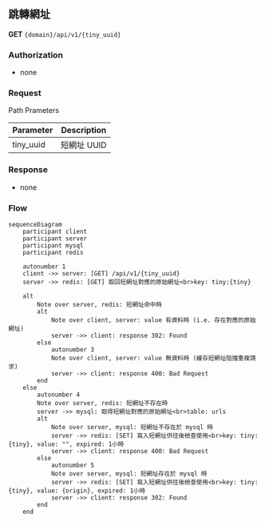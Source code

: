 ## 跳轉網址

**GET** `{domain}/api/v1/{tiny_uuid}`

### Authorization

- none

### Request

Path Prameters

| Parameter  | Description |
| ---------- | ----------- |
| tiny_uuid  | 短網址 UUID |

### Response

- none

### Flow

```mermaid
sequenceDiagram
    participant client
    participant server
    participant mysql
    participant redis

    autonumber 1
    client ->> server: [GET] /api/v1/{tiny_uuid}
    server ->> redis: [GET] 取回短網址對應的原始網址<br>key: tiny:{tiny}

    alt
        Note over server, redis: 短網址命中時
        alt
            Note over client, server: value 有資料時 (i.e. 存在對應的原始網址)
            server ->> client: response 302: Found
        else
            autonumber 3
            Note over client, server: value 無資料時 (緩存短網址阻擋重複請求)
            server ->> client: response 400: Bad Request
        end
    else
        autonumber 4
        Note over server, redis: 短網址不存在時
        server ->> mysql: 取得短網址對應的原始網址<br>table: urls
        alt
            Note over server, mysql: 短網址不存在於 mysql 時
            server ->> redis: [SET] 寫入短網址供往後檢查使用<br>key: tiny:{tiny}, value: "", expired: 1小時
            server ->> client: response 400: Bad Request
        else
            autonumber 5
            Note over server, mysql: 短網址存在於 mysql 時
            server ->> redis: [SET] 寫入短網址供往後檢查使用<br>key: tiny:{tiny}, value: {origin}, expired: 1小時
            server ->> client: response 302: Found
        end
    end
```